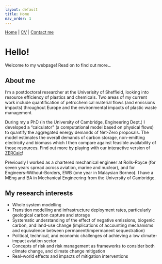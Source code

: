 ```yaml
---
layout: default
title: Home
nav_order: 1
---
```


[Home](index.md)  | [CV](CV_JH.pdf) | [Contact me](contacts.md)

# Hello!

Welcome to my webpage! Read on to find out more...

## About me

I’m a postdoctoral researcher at the Univerisity of Sheffield, looking into resource efficiency of plastics and chemicals. Two areas of my current work include quantification of petrochemical material flows (and emissions impacts) throughout Europe and the environmental impacts of plastic waste management.

During my a PhD (in the University of Cambridge, Engineering Dept.) I developed a “calculator" (a computational model based on physical flows) to quantify the aggregated energy demands of Net-Zero proposals. The model estimates the overall demands of carbon storage, non-emitting electricity and biomass which I then compare against feasible availability of those resources. Find out more by playing with our interactive version of [ZERCalc](https://zercalc.web.app/)!

Previously I worked as a chartered mechanical engineer at Rolls-Royce (for seven years spread across aviation, marine and nuclear), and for Engineers-Without-Borders, EWB (one year in Malaysian Borneo). I have a MEng and BA in Mechanical Engineering from the University of Cambridge.

## My research interests

- Whole system modelling
- Transition modelling and infrastructure deployment rates, particularly geological carbon capture and storage
- Systematic understanding of the effect of negative emissions, biogenic carbon, and land-use change (implications of accounting mechanisms and equivalence between permanent/impermanent sequestration)
- Political, technical, and economic challenges of achieving a low climate-impact aviation sector
- Concepts of risk and risk management as frameworks to consider both climate change, and climate change mitigation
- Real-world effects and impacts of mitigation interventions
